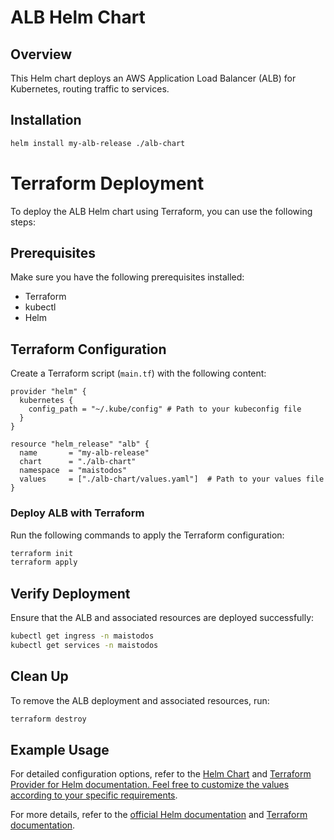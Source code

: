 # ALB Helm Chart

## Overview

This Helm chart deploys an AWS Application Load Balancer (ALB) for Kubernetes, routing traffic to services.

## Installation

```bash
helm install my-alb-release ./alb-chart
```
# Terraform Deployment

To deploy the ALB Helm chart using Terraform, you can use the following steps:

## Prerequisites

Make sure you have the following prerequisites installed:

- Terraform
- kubectl
- Helm

## Terraform Configuration

Create a Terraform script (`main.tf`) with the following content:

```hcl
provider "helm" {
  kubernetes {
    config_path = "~/.kube/config" # Path to your kubeconfig file
  }
}

resource "helm_release" "alb" {
  name       = "my-alb-release"
  chart      = "./alb-chart"
  namespace  = "maistodos"
  values     = ["./alb-chart/values.yaml"]  # Path to your values file
}
```

### Deploy ALB with Terraform

Run the following commands to apply the Terraform configuration:

```bash
terraform init
terraform apply
```

## Verify Deployment

Ensure that the ALB and associated resources are deployed successfully:

```bash
kubectl get ingress -n maistodos
kubectl get services -n maistodos
```

## Clean Up

To remove the ALB deployment and associated resources, run:

```bash
terraform destroy
```

## Example Usage

For detailed configuration options, refer to the [Helm Chart](https://helm.sh/docs/topics/charts/) and [Terraform Provider for Helm documentation. Feel free to customize the values according to your specific requirements](https://github.com/hashicorp/terraform-provider-helm).

For more details, refer to the [official Helm documentation](https://helm.sh/docs/) and [Terraform documentation](https://www.terraform.io/docs/index.html).

